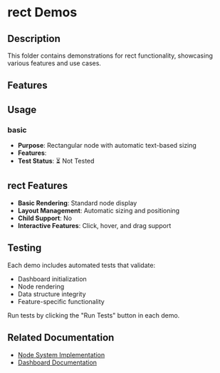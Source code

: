 # rect Demos

## Description

This folder contains demonstrations for rect functionality, showcasing various features and use cases.

## Features



## Usage

### basic
- **Purpose**: Rectangular node with automatic text-based sizing
- **Features**: 
- **Test Status**: ⏳ Not Tested

## rect Features

- **Basic Rendering**: Standard node display
- **Layout Management**: Automatic sizing and positioning
- **Child Support**: No
- **Interactive Features**: Click, hover, and drag support

## Testing

Each demo includes automated tests that validate:
- Dashboard initialization
- Node rendering
- Data structure integrity
- Feature-specific functionality

Run tests by clicking the "Run Tests" button in each demo.

## Related Documentation

- [Node System Implementation](../7_dashboard/implementation-nodes.md)
- [Dashboard Documentation](../7_dashboard/readme.md)